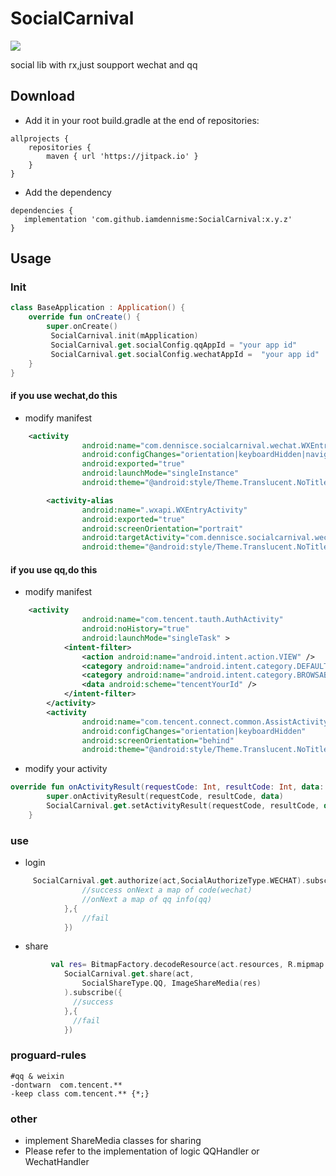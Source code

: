 # SocialCarnival

[![](https://jitpack.io/v/iamdennisme/SocialCarnival.svg)](https://jitpack.io/#iamdennisme/SocialCarnival)

social lib  with rx,just soupport wechat and qq

## Download

- Add it in your root build.gradle at the end of repositories:

```
allprojects {
    repositories {
        maven { url 'https://jitpack.io' }
    }
}
```

- Add the dependency

```
dependencies {
   implementation 'com.github.iamdennisme:SocialCarnival:x.y.z'
}
```

## Usage

### Init

```Kotlin
class BaseApplication : Application() {
    override fun onCreate() {
        super.onCreate()
         SocialCarnival.init(mApplication)
         SocialCarnival.get.socialConfig.qqAppId = "your app id"
         SocialCarnival.get.socialConfig.wechatAppId =  "your app id"
    }
}
```
#### if you use wechat,do this
- modify manifest
```xml
    <activity
                android:name="com.dennisce.socialcarnival.wechat.WXEntryActivity"
                android:configChanges="orientation|keyboardHidden|navigation|screenSize"
                android:exported="true"
                android:launchMode="singleInstance"
                android:theme="@android:style/Theme.Translucent.NoTitleBar"/>

        <activity-alias
                android:name=".wxapi.WXEntryActivity"
                android:exported="true"
                android:screenOrientation="portrait"
                android:targetActivity="com.dennisce.socialcarnival.wechat.WXEntryActivity"
                android:theme="@android:style/Theme.Translucent.NoTitleBar"/>
```
#### if you use qq,do this
- modify manifest
```xml
    <activity
                android:name="com.tencent.tauth.AuthActivity"
                android:noHistory="true"
                android:launchMode="singleTask" >
            <intent-filter>
                <action android:name="android.intent.action.VIEW" />
                <category android:name="android.intent.category.DEFAULT" />
                <category android:name="android.intent.category.BROWSABLE" />
                <data android:scheme="tencentYourId" />
            </intent-filter>
        </activity>
        <activity
                android:name="com.tencent.connect.common.AssistActivity"
                android:configChanges="orientation|keyboardHidden"
                android:screenOrientation="behind"
                android:theme="@android:style/Theme.Translucent.NoTitleBar" />
```
- modify your activity
```kotlin
override fun onActivityResult(requestCode: Int, resultCode: Int, data: Intent?) {
        super.onActivityResult(requestCode, resultCode, data)
        SocialCarnival.get.setActivityResult(requestCode, resultCode, data)
    }
```

### use
- login
```kotlin
     SocialCarnival.get.authorize(act,SocialAuthorizeType.WECHAT).subscribe({
                //success onNext a map of code(wechat)
                //onNext a map of qq info(qq)
            },{
                //fail
            })
```
- share 
```kotlin
         val res= BitmapFactory.decodeResource(act.resources, R.mipmap.ic_launcher)
            SocialCarnival.get.share(act,
                SocialShareType.QQ, ImageShareMedia(res)
            ).subscribe({
              //success 
            },{
              //fail
            })
```

### proguard-rules
```
#qq & weixin
-dontwarn  com.tencent.**
-keep class com.tencent.** {*;}
```

### other
- implement ShareMedia classes for sharing
- Please refer to the implementation of logic QQHandler or WechatHandler


